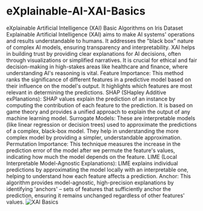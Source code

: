# eXplainable-AI-XAI-Basics
eXplainable Artificial Intelligence (XAI) Basic Algorithms on Iris Dataset
Explainable Artificial Intelligence (XAI) aims to make AI systems' operations and results understandable to humans. It addresses the "black box" nature of complex AI models, ensuring transparency and interpretability. XAI helps in building trust by providing clear explanations for AI decisions, often through visualizations or simplified narratives. It is crucial for ethical and fair decision-making in high-stakes areas like healthcare and finance, where understanding AI's reasoning is vital. 
Feature Importance: This method ranks the significance of different features in a predictive model based on their influence on the model's output. It highlights which features are most relevant in determining the predictions. SHAP (SHapley Additive exPlanations): SHAP values explain the prediction of an instance by computing the contribution of each feature to the prediction. It is based on game theory and provides a unified approach to explain the output of any machine learning model. Surrogate Models: These are interpretable models (like linear regression or decision trees) used to approximate the predictions of a complex, black-box model. They help in understanding the more complex model by providing a simpler, understandable approximation. Permutation Importance: This technique measures the increase in the prediction error of the model after we permute the feature's values, indicating how much the model depends on the feature. LIME (Local Interpretable Model-Agnostic Explanations): LIME explains individual predictions by approximating the model locally with an interpretable one, helping to understand how each feature affects a prediction. Anchor: This algorithm provides model-agnostic, high-precision explanations by identifying 'anchors' – sets of features that sufficiently anchor the prediction, ensuring it remains unchanged regardless of other features' values.
![XAI Basics](https://github.com/SeyedMuhammadHosseinMousavi/eXplainable-AI-XAI-Basics/assets/11339420/f7d1acd4-cf74-407a-b18c-86c2da8d91c7)









